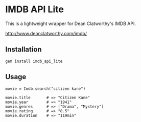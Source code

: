 
# IMDB API Lite

This is a lightweight wrapper for Dean Clatworthy's IMDB API.

http://www.deanclatworthy.com/imdb/

## Installation

    gem install imdb_api_lite

## Usage

    movie = Imdb.search("citizen kane")

    movie.title       # => "Citizen Kane"
    movie.year        # => "1941"
    movie.genres      # => ["Drama", "Mystery"]
    movie.rating      # => "8.5"
    movie.duration    # => "119min"
